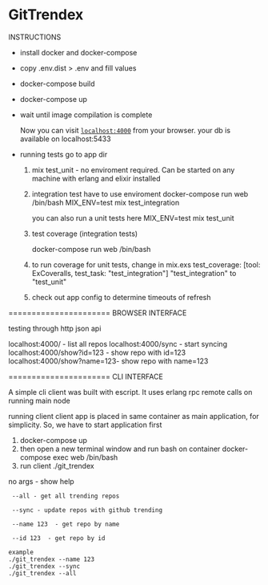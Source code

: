 # GitTrendex

INSTRUCTIONS

- install docker and docker-compose
- copy .env.dist > .env and fill values
- docker-compose build
- docker-compose up 
- wait until image compilation is complete 

  Now you can visit [`localhost:4000`](http://localhost:4000) from your browser.
  your db is available on localhost:5433

- running tests 
   go to app dir
    
  1. mix test_unit - no enviroment required. Can be started on any machine with erlang and elixir installed

  2. integration test have to use enviroment
     docker-compose run web /bin/bash
     MIX_ENV=test mix test_integration
     
     you can also run a unit tests here
     MIX_ENV=test mix test_unit

  4. test coverage (integration tests)

     docker-compose run web /bin/bash

  5. to run coverage for unit tests, change in mix.exs
   test_coverage: [tool: ExCoveralls, test_task: "test_integration"]
   "test_integration" to "test_unit"

  6. check out app config to determine timeouts of refresh

======================
BROWSER INTERFACE


testing through http json api

localhost:4000/ - list all repos
localhost:4000/sync - start syncing 
localhost:4000/show?id=123 - show repo with id=123 
localhost:4000/show?name=123- show repo with name=123 

======================
CLI INTERFACE


A simple cli client was built with escript. It uses erlang rpc remote calls on running main node

running client
  client app is placed in same container as main application, for simplicity. So, we have to start application first
  1. docker-compose up 
  2. then open a new terminal window and run bash on container
      docker-compose exec   web /bin/bash
  3. run client
  ./git_trendex    
   
   no args - show help
    
     --all - get all trending repos

     --sync - update repos with github trending

     --name 123  - get repo by name

     --id 123  - get repo by id 
    
    example
    ./git_trendex --name 123
    ./git_trendex --sync
    ./git_trendex --all


